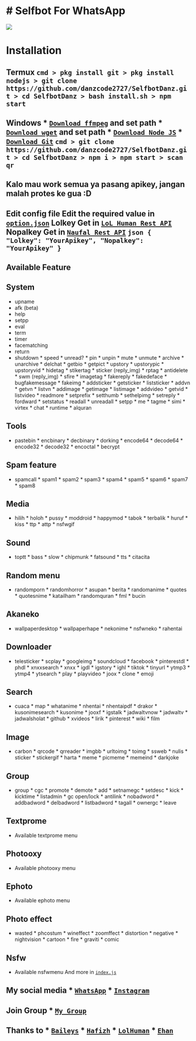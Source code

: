# # Selfbot For WhatsApp 

<img align="center" height="auto" src="https://i.ibb.co/dbBCH8N/adf98ab507ef.jpg"/> 

# Installation 

## Termux ```cmd > pkg install git > pkg install nodejs > git clone https://github.com/danzcode2727/SelfbotDanz.git > cd SelfbotDanz > bash install.sh > npm start ``` 

## Windows * [`Download ffmpeg`](https://ffmpeg.org/download.html#build-windows) and set path * [`Download wget`](https://eternallybored.org/misc/wget/releases/) and set path * [`Download Node JS`](https://nodejs.org/en/download/) * [`Download Git`](https://git-scm.com/downloads) ```cmd > git clone https://github.com/danzcode2727/SelfbotDanz.git > cd SelfbotDanz > npm i > npm start > scan qr ``` 


## Kalo mau work semua ya pasang apikey, jangan malah protes ke gua :D 

## Edit config file Edit the required value in [`option.json`](https://github.com/lindow666/Selfbot-whatsapp/blob/main/src/option.json) Lolkey Get in [`LoL Human Rest API`](http://api.lolhuman.xyz/) Nopalkey Get in [`Naufal Rest API`](http://naufalhoster.xyz) ```json { "Lolkey": "YourApikey", "Nopalkey": "YourApikey" } ``` 

## Available Feature 
## System 
* upname 
* afk (beta) 
* help 
* setpp 
* eval 
* term 
* timer 
* facematching 
* return 
* shutdown * speed * unread? * pin * unpin * mute * unmute * archive * unarchive * delchat * getbio * getpict * upstory * upstorypic * upstoryvid * hidetag * stikertag * sticker (reply_img) * rptag * antidelete * swm (reply_img) * sfire * imagetag * fakereply * fakedeface * bugfakemessage * fakeimg * addsticker * getsticker * liststicker * addvn * getvn * listvn * addimage * getimage * listimage * addvideo * getvid * listvideo * readmore * setprefix * setthumb * sethelpimg * setreply * fordward * setstatus * readall * unreadall * setpp * me * tagme * simi * virtex * chat * runtime * alquran 

## Tools 
* pastebin * encbinary * decbinary * dorking * encode64 * decode64 * encode32 * decode32 * encoctal * becrypt 

## Spam feature 
* spamcall * spam1 * spam2 * spam3 * spam4 * spam5 * spam6 * spam7 * spam8 

## Media 
* hilih * holoh * pussy * moddroid * happymod * tabok * terbalik * huruf * kiss * ttp * attp * nsfwgif 

## Sound 
* toptt * bass * slow * chipmunk * fatsound * tts * citacita 

## Random menu 
* randomporn * randomhorror * asupan * berita * randomanime * quotes * quotesnime * katailham * randomquran * fml * bucin 

## Akaneko 
* wallpaperdesktop * wallpaperhape * nekonime * nsfwneko * rahentai 

## Downloader 
* telesticker * scplay * googleimg * soundcloud * facebook * pinterestdl * phdl * xnxxsearch * xnxx * igdl * igstory * ighl * tiktok * tinyurl * ytmp3 * ytmp4 * ytsearch * play * playvideo * joox * clone * emoji 

## Search 
* cuaca * map * whatanime * nhentai * nhentaipdf * drakor * kusonimesearch * kusonime * jooxf * igstalk * jadwaltvnow * jadwaltv * jadwalsholat * github * xvideos * lirik * pinterest * wiki * film 

## Image 
* carbon * qrcode * qrreader * imgbb * urltoimg * toimg * ssweb * nulis * sticker * stickergif * harta * meme * picmeme * memeind * darkjoke 

## Group 
* group * cgc * promote * demote * add * setnamegc * setdesc * kick * kicktime * listadmin * gc open/lock * antilink * nobadword * addbadword * delbadword * listbadword * tagall * ownergc * leave 

## Textprome 
* Available textprome menu 

## Photooxy 
* Available photooxy menu 

## Ephoto 
* Available ephoto menu 

## Photo effect 
* wasted * phcostum * wineffect * zoomffect * distortion * negative * nightvision * cartoon * fire * graviti * comic 

## Nsfw 
* Available nsfwmenu And more in [`index.js`](https://github.com/danzcode2727/SelfbotDanz/blob/main/index.js) 
## My social media * [`WhatsApp`](http://wa.me/6289686610207) * [`Instagram`](http://instagram.com/zidan.amd27) 
## Join Group * [`My Group`](https://chat.whatsapp.com/JYb7i2b4GbICa0fk17KHOk) 

## Thanks to * [`Baileys`](https://github.com/adiwajshing/Baileys) * [`Hafizh`](https://github.com/HAFizh-15) * [`LolHuman`](https://github.com/LoL-Human) * [`Ehan`](http://github.com/EhanGanss)
